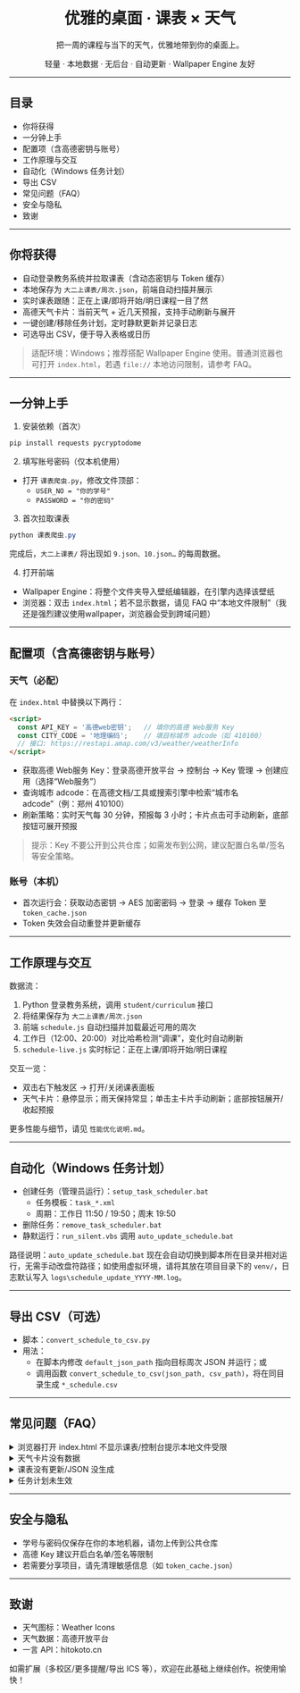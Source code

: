<div align="center">

# 优雅的桌面 · 课表 × 天气

把一周的课程与当下的天气，优雅地带到你的桌面上。

轻量 · 本地数据 · 无后台 · 自动更新 · Wallpaper Engine 友好

</div>

---

## 目录

- 你将获得
- 一分钟上手
- 配置项（含高德密钥与账号）
- 工作原理与交互
- 自动化（Windows 任务计划）
- 导出 CSV
- 常见问题（FAQ）
- 安全与隐私
- 致谢

---

## 你将获得

- 自动登录教务系统并拉取课表（含动态密钥与 Token 缓存）
- 本地保存为 `大二上课表/周次.json`，前端自动扫描并展示
- 实时课表跟随：正在上课/即将开始/明日课程一目了然
- 高德天气卡片：当前天气 + 近几天预报，支持手动刷新与展开
- 一键创建/移除任务计划，定时静默更新并记录日志
- 可选导出 CSV，便于导入表格或日历

> 适配环境：Windows；推荐搭配 Wallpaper Engine 使用。普通浏览器也可打开 `index.html`，若遇 `file://` 本地访问限制，请参考 FAQ。

---

## 一分钟上手

1) 安装依赖（首次）

```powershell
pip install requests pycryptodome
```

2) 填写账号密码（仅本机使用）

- 打开 `课表爬虫.py`，修改文件顶部：
  - `USER_NO = "你的学号"`
  - `PASSWORD = "你的密码"`

3) 首次拉取课表

```powershell
python 课表爬虫.py
```

完成后，`大二上课表/` 将出现如 `9.json、10.json…` 的每周数据。

4) 打开前端

- Wallpaper Engine：将整个文件夹导入壁纸编辑器，在引擎内选择该壁纸
- 浏览器：双击 `index.html`；若不显示数据，请见 FAQ 中“本地文件限制”（我还是强烈建议使用wallpaper，浏览器会受到跨域问题）

---

## 配置项（含高德密钥与账号）

### 天气（必配）

在 `index.html` 中替换以下两行：

```html
<script>
  const API_KEY = '高德web密钥';   // 填你的高德 Web服务 Key
  const CITY_CODE = '地理编码';    // 填目标城市 adcode（如 410100）
  // 接口: https://restapi.amap.com/v3/weather/weatherInfo
</script>
```

- 获取高德 Web服务 Key：登录高德开放平台 → 控制台 → Key 管理 → 创建应用（选择“Web服务”）
- 查询城市 adcode：在高德文档/工具或搜索引擎中检索“城市名 adcode”（例：郑州 410100）
- 刷新策略：实时天气每 30 分钟，预报每 3 小时；卡片点击可手动刷新，底部按钮可展开预报

> 提示：Key 不要公开到公共仓库；如需发布到公网，建议配置白名单/签名等安全策略。

### 账号（本机）

- 首次运行会：获取动态密钥 → AES 加密密码 → 登录 → 缓存 Token 至 `token_cache.json`
- Token 失效会自动重登并更新缓存

---

## 工作原理与交互

数据流：

1. Python 登录教务系统，调用 `student/curriculum` 接口
2. 将结果保存为 `大二上课表/周次.json`
3. 前端 `schedule.js` 自动扫描并加载最近可用的周次
4. 工作日（12:00、20:00）对比哈希检测“调课”，变化时自动刷新
5. `schedule-live.js` 实时标记：正在上课/即将开始/明日课程

交互一览：

- 双击右下触发区 → 打开/关闭课表面板
- 天气卡片：悬停显示；雨天保持常显；单击主卡片手动刷新；底部按钮展开/收起预报

更多性能与细节，请见 `性能优化说明.md`。

---

## 自动化（Windows 任务计划）

- 创建任务（管理员运行）：`setup_task_scheduler.bat`
  - 任务模板：`task_*.xml`
  - 周期：工作日 11:50 / 19:50；周末 19:50
- 删除任务：`remove_task_scheduler.bat`
- 静默运行：`run_silent.vbs` 调用 `auto_update_schedule.bat`

路径说明：`auto_update_schedule.bat` 现在会自动切换到脚本所在目录并相对运行，无需手动改盘符路径；如使用虚拟环境，请将其放在项目目录下的 `venv/`，日志默认写入 `logs\schedule_update_YYYY-MM.log`。

---

## 导出 CSV（可选）

- 脚本：`convert_schedule_to_csv.py`
- 用法：
  - 在脚本内修改 `default_json_path` 指向目标周次 JSON 并运行；或
  - 调用函数 `convert_schedule_to_csv(json_path, csv_path)`，将在同目录生成 `*_schedule.csv`

---

## 常见问题（FAQ）

<details>
<summary>浏览器打开 index.html 不显示课表/控制台提示本地文件受限</summary>

原因：部分浏览器禁止 `file://` 读取相对文件。解决：

- 在 Wallpaper Engine 内使用（推荐）；或
- 启动本地服务（例如 `python -m http.server 8000`）后通过 `http://localhost:8000/` 访问

</details>

<details>
<summary>天气卡片没有数据</summary>

- 确认 `index.html` 中已正确填写 `API_KEY`、`CITY_CODE`
- 确保网络可达 `https://restapi.amap.com`
- 关注高德配额与频率限制

</details>

<details>
<summary>课表没有更新/JSON 没生成</summary>

- 直接运行 `python 课表爬虫.py` 查看终端输出
- 如提示 Token 失效，脚本会自动重新登录并更新 `token_cache.json`
- 检查 `USER_NO`、`PASSWORD` 是否填写正确

</details>

<details>
<summary>任务计划未生效</summary>

- 以管理员身份运行 `setup_task_scheduler.bat`
- 核对 `auto_update_schedule.bat` 开头的目录路径
- 查看 `logs/` 下日志定位错误码

</details>

---

## 安全与隐私

- 学号与密码仅保存在你的本地机器，请勿上传到公共仓库
- 高德 Key 建议开启白名单/签名等限制
- 若需要分享项目，请先清理敏感信息（如 `token_cache.json`）

---

## 致谢

- 天气图标：Weather Icons
- 天气数据：高德开放平台
- 一言 API：hitokoto.cn

如需扩展（多校区/更多提醒/导出 ICS 等），欢迎在此基础上继续创作。祝使用愉快！